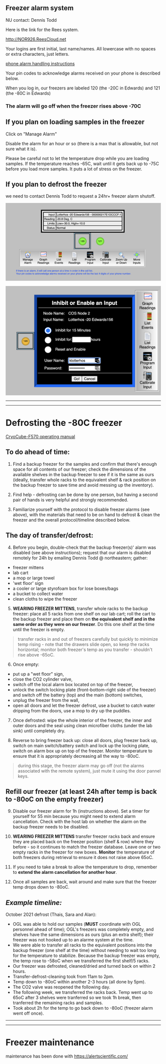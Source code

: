 ## Freezer alarm system

NU contact: Dennis Todd

Here is the link for the Rees system.

http://NOR926.ReesCloud.net

Your logins are first initial, last name/names. All lowercase with no spaces or extra characters, just letters. 

[phone alarm handling instructions](img/PhoneAlarmHandlingInstructionsCentronNUcontactDennisTodd.pdf)

Your pin codes to acknowledge alarms received on your phone is described below.

When you log in, our freezers are labeled 120 (the -20C in Edwards) and 121 (the -80C in Edwards)

### The alarm will go off when the freezer rises above -70C

## If you plan on loading samples in the freezer

Click on "Manage Alarm"

Disable the alarm for an hour or so (there is a max that is allowable, but not sure what it is). 

Please be careful not to let the temperature drop while you are loading samples. If the temperature reaches -65C, wait until it gets back up to -75C before you load more samples. It puts a lot of stress on the freezer.

## If you plan to defrost the freezer

we need to contact Dennis Todd to request a 24hr+ freezer alarm shutoff.

![](img/freezerimage.png)

![](img/freezerinhibit.png)

----------------------------------------
----------------------------------------

# Defrosting the -80C freezer

[CryoCube-F570 operating manual](https://github.com/DrK-Lo/lotterhoslabprotocols/files/7305953/Freezers_Operating-manual_CryoCube-F570n-h-hw.pdf)

## To do ahead of time:

1) Find a backup freezer for the samples and confirm that there's enough space for all contents of our freezer; check the dimensions of the available shelves in the backup freezer to see if it is the same as ours (ideally, transfer whole racks to the equivalent shelf & rack position on the backup freezer to save time and avoid messing up the inventory).

2) Find help - defrosting can be done by one person, but having a second pair of hands is very helpful and strongly recommended.

3) Familiarize yourself with the protocol to disable freezer alarms (see above), with the materials that need to be on hand to defrost & clean the freezer and the overall protocol/timeline described below.

## The day of transfer/defrost:

4) Before you begin, double-check that the backup freezer(s)' alarm was disabled (see above instructions); request that our alarm is disabled remotely for 24h by emailing Dennis Todd @ northeastern; gather:
  - freezer mittens
  - lab cart
  - a mop or large towel
  - 'wet floor' sign
  - a cooler or large styrofoam box for lose boxes/bags
  - a bucket to collect water 
  - clean cloths to wipe the freezer 

5) **WEARING FREEZER MITTENS**, transfer whole racks to the backup freezer: place all 5 racks from one shelf on our lab cart; roll the cart to the backup freezer and place them on **the equivalent shelf and in the same order as they were on our freezer**. Do this one shelf at the time until the freezer is empty.
> transfer racks in and out of freezers carefully but quickly to minimize temp rising - note that the drawers slide open, so keep the racks horizontal; monitor both freezer's temp as you transfer - shouldn't rise above -65oC.

6) Once empty: 
  - put up a "wet floor" sign, 
  - close the CO2 cylinder valve,
  - switch off the local alarm box located on top of the freezer,
  - unlock the switch locking plate (front-bottom-right side of the freezer) and switch off the battery (top) and the main (bottom) switches,
  - unplug the freezer from the wall,
  - open all doors and let the freezer defrost, use a bucket to catch water dripping from the doors, use a mop to dry up the puddles.

7) Once defrosted: wipe the whole interior of the freezer, the inner and outer doors and the seal using clean microfiber cloths (under the lab sink) until completely dry. 

8) Reverse to bring freezer back up: close all doors, plug freezer back up, switch on main switch/battery switch and lock up the locking plate, switch on alarm box up on top of the freezer. Monitor temperature to ensure that it is appropriately decreasing all the way to -80oC.
  > during this stage, the freezer alarm may go off (not the alarms associated with the remote system), just mute it using the door pannel keys. 

## Refill our freezer (at least 24h after temp is back to -80oC on the empty freezer)

9) Disable our freezer alarm for 1h (instructions above). Set a timer for yourself for 55 min because you might need to extend alarm cancellation. Check with the host lab on whether the alarm on the backup freezer needs to be disabled.  


10) **WEARING FREEZER MITTENS** transfer freezer racks back and ensure they are placed back on the freezer position (shelf & row) where they before - so it continues to match the freezer database. Leave one or two empty racks in the freezer for new boxes. **Monitor** the temperature of both freezers during retrieval to ensure it does not raise above 65oC. 

11) If you need to take a break to allow the temperature to drop, remember to **extend the alarm cancellation for another hour**.

12) Once all samples are back, wait around and make sure that the freezer temp drops down to -80oC.

## *Example timeline:*

October 2021 defrost (Thais, Sara and Alan): 
  - OGL was able to hold our samples (**MUST** coordinate with OGL personnel ahead of time); OGL's freezers was completely empty, and shelves have the same dimensions as ours (plus an extra shelf); their freezer was not hooked up to an alarme system at the time.
  - We were able to transfer all racks to the equivalent positions into the backup freezer (one shelf at the time) without needing to wait too long for the temperature to stabilize. Because the backup freezer was empty, the temp rose to -58oC when we transferred the first shelf/5 racks. 
  - Our freezer was defrosted, cleaned/dried and turned back on within 2 hours. 
  - Transfer-defrost-cleaning took from 11am to 2pm.
  - Temp down to -80oC within another 2-3 hours (all done by 5pm).
  - The CO2 valve was reopened the following day.
  - The following week, we transferred the racks back. Temp went up to 65oC after 3 shelves were tranferred so we took 1h break, then tranferred the remaining racks and samples.
  - Took about 2h for the temp to go back down to -80oC (freezer alarm went off once).

----------------------------------------
----------------------------------------

# Freezer maintenance

maintenance has been done with https://alertscientific.com/






